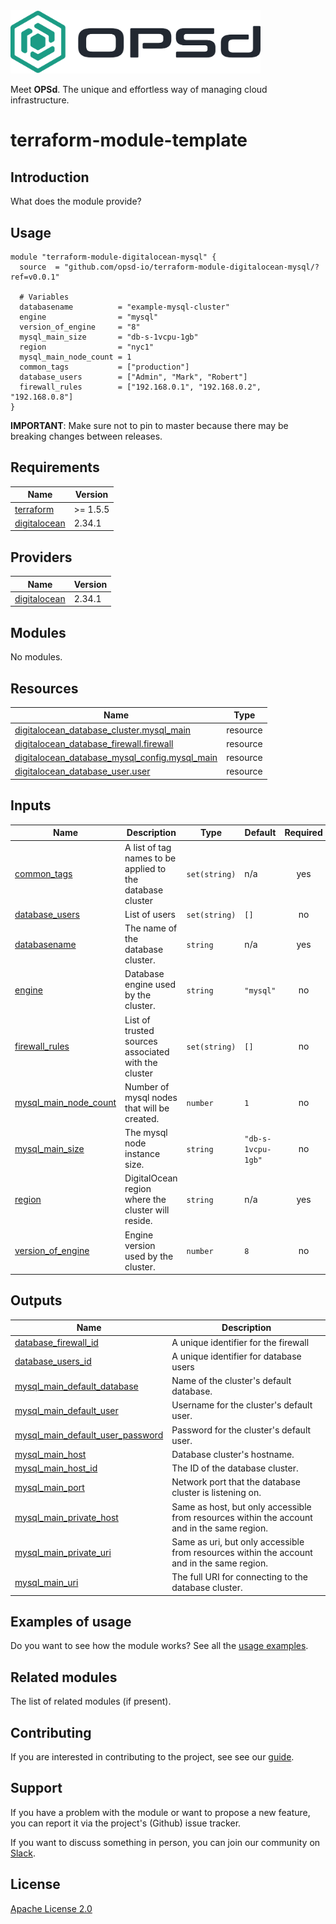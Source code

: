 <picture>
  <source media="(prefers-color-scheme: dark)" srcset="https://raw.githubusercontent.com/opsd-io/terraform-module-template/main/.github/img/opsd-github-repo-dark-mode.svg">
  <source media="(prefers-color-scheme: light)" srcset="https://raw.githubusercontent.com/opsd-io/terraform-module-template/main/.github/img/opsd-github-repo-light-mode.svg">
  <img alt="OPSd - the unique and effortless way of managing cloud infrastructure." src="https://raw.githubusercontent.com/opsd-io/terraform-module-template/update-tools/.github/img/opsd-github-repo-light-mode.svg" width="400">
</picture>

Meet **OPSd**. The unique and effortless way of managing cloud infrastructure.

# terraform-module-template

## Introduction

What does the module provide?

## Usage

```hcl
module "terraform-module-digitalocean-mysql" {
  source  = "github.com/opsd-io/terraform-module-digitalocean-mysql/?ref=v0.0.1"

  # Variables
  databasename          = "example-mysql-cluster"
  engine                = "mysql"
  version_of_engine     = "8"
  mysql_main_size       = "db-s-1vcpu-1gb"
  region                = "nyc1"
  mysql_main_node_count = 1
  common_tags           = ["production"]
  database_users        = ["Admin", "Mark", "Robert"]
  firewall_rules        = ["192.168.0.1", "192.168.0.2", "192.168.0.8"]
}
```

**IMPORTANT**: Make sure not to pin to master because there may be breaking changes between releases.

<!-- BEGIN_TF_DOCS -->
## Requirements

| Name | Version |
|------|---------|
| <a name="requirement_terraform"></a> [terraform](#requirement\_terraform) | >= 1.5.5 |
| <a name="requirement_digitalocean"></a> [digitalocean](#requirement\_digitalocean) | 2.34.1 |

## Providers

| Name | Version |
|------|---------|
| <a name="provider_digitalocean"></a> [digitalocean](#provider\_digitalocean) | 2.34.1 |

## Modules

No modules.

## Resources

| Name | Type |
|------|------|
| [digitalocean_database_cluster.mysql_main](https://registry.terraform.io/providers/digitalocean/digitalocean/2.34.1/docs/resources/database_cluster) | resource |
| [digitalocean_database_firewall.firewall](https://registry.terraform.io/providers/digitalocean/digitalocean/2.34.1/docs/resources/database_firewall) | resource |
| [digitalocean_database_mysql_config.mysql_main](https://registry.terraform.io/providers/digitalocean/digitalocean/2.34.1/docs/resources/database_mysql_config) | resource |
| [digitalocean_database_user.user](https://registry.terraform.io/providers/digitalocean/digitalocean/2.34.1/docs/resources/database_user) | resource |

## Inputs

| Name | Description | Type | Default | Required |
|------|-------------|------|---------|:--------:|
| <a name="input_common_tags"></a> [common\_tags](#input\_common\_tags) | A list of tag names to be applied to the database cluster | `set(string)` | n/a | yes |
| <a name="input_database_users"></a> [database\_users](#input\_database\_users) | List of users | `set(string)` | `[]` | no |
| <a name="input_databasename"></a> [databasename](#input\_databasename) | The name of the database cluster. | `string` | n/a | yes |
| <a name="input_engine"></a> [engine](#input\_engine) | Database engine used by the cluster. | `string` | `"mysql"` | no |
| <a name="input_firewall_rules"></a> [firewall\_rules](#input\_firewall\_rules) | List of trusted sources associated with the cluster | `set(string)` | `[]` | no |
| <a name="input_mysql_main_node_count"></a> [mysql\_main\_node\_count](#input\_mysql\_main\_node\_count) | Number of mysql nodes that will be created. | `number` | `1` | no |
| <a name="input_mysql_main_size"></a> [mysql\_main\_size](#input\_mysql\_main\_size) | The mysql node instance size. | `string` | `"db-s-1vcpu-1gb"` | no |
| <a name="input_region"></a> [region](#input\_region) | DigitalOcean region where the cluster will reside. | `string` | n/a | yes |
| <a name="input_version_of_engine"></a> [version\_of\_engine](#input\_version\_of\_engine) | Engine version used by the cluster. | `number` | `8` | no |

## Outputs

| Name | Description |
|------|-------------|
| <a name="output_database_firewall_id"></a> [database\_firewall\_id](#output\_database\_firewall\_id) | A unique identifier for the firewall |
| <a name="output_database_users_id"></a> [database\_users\_id](#output\_database\_users\_id) | A unique identifier for database users |
| <a name="output_mysql_main_default_database"></a> [mysql\_main\_default\_database](#output\_mysql\_main\_default\_database) | Name of the cluster's default database. |
| <a name="output_mysql_main_default_user"></a> [mysql\_main\_default\_user](#output\_mysql\_main\_default\_user) | Username for the cluster's default user. |
| <a name="output_mysql_main_default_user_password"></a> [mysql\_main\_default\_user\_password](#output\_mysql\_main\_default\_user\_password) | Password for the cluster's default user. |
| <a name="output_mysql_main_host"></a> [mysql\_main\_host](#output\_mysql\_main\_host) | Database cluster's hostname. |
| <a name="output_mysql_main_host_id"></a> [mysql\_main\_host\_id](#output\_mysql\_main\_host\_id) | The ID of the database cluster. |
| <a name="output_mysql_main_port"></a> [mysql\_main\_port](#output\_mysql\_main\_port) | Network port that the database cluster is listening on. |
| <a name="output_mysql_main_private_host"></a> [mysql\_main\_private\_host](#output\_mysql\_main\_private\_host) | Same as host, but only accessible from resources within the account and in the same region. |
| <a name="output_mysql_main_private_uri"></a> [mysql\_main\_private\_uri](#output\_mysql\_main\_private\_uri) | Same as uri, but only accessible from resources within the account and in the same region. |
| <a name="output_mysql_main_uri"></a> [mysql\_main\_uri](#output\_mysql\_main\_uri) | The full URI for connecting to the database cluster. |
<!-- END_TF_DOCS -->

## Examples of usage

Do you want to see how the module works? See all the [usage examples](examples).

## Related modules

The list of related modules (if present).

## Contributing

If you are interested in contributing to the project, see see our [guide](https://github.com/opsd-io/contribution).

## Support

If you have a problem with the module or want to propose a new feature, you can report it via the project's (Github) issue tracker.

If you want to discuss something in person, you can join our community on [Slack](https://join.slack.com/t/opsd-community/signup).

## License

[Apache License 2.0](LICENSE)
